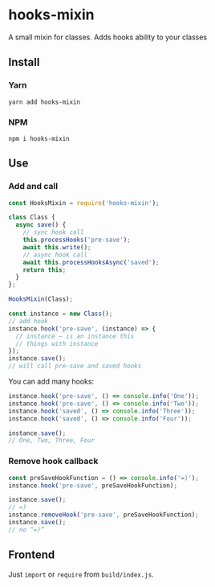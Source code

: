 # hooks-mixin
A small mixin for classes. Adds hooks ability to your classes

## Install

### Yarn
```
yarn add hooks-mixin
```

### NPM
```
npm i hooks-mixin
```

## Use
### Add and call
```javascript
const HooksMixin = require('hooks-mixin');

class Class {
  async save() {
    // sync hook call
    this.processHooks('pre-save');
    await this.write();
    // async hook call
    await this.processHooksAsync('saved');
    return this;
  }
};

HooksMixin(Class);

const instance = new Class();
// add hook
instance.hook('pre-save', (instance) => {
  // instance — is an instance this
  // things with instance
});
instance.save();
// will call pre-save and saved hooks
```

You can add many hooks:
```javascript
instance.hook('pre-save', () => console.info('One'));
instance.hook('pre-save', () => console.info('Two'));
instance.hook('saved', () => console.info('Three'));
instance.hook('saved', () => console.info('Four'));

instance.save();
// One, Two, Three, Four
```

### Remove hook callback
```javascript
const preSaveHookFunction = () => console.info('=)');
instance.hook('pre-save', preSaveHookFunction);

instance.save();
// =)
instance.removeHook('pre-save', preSaveHookFunction);
instance.save();
// no “=)”
```

## Frontend

Just `import` or `require` from `build/index.js`.
